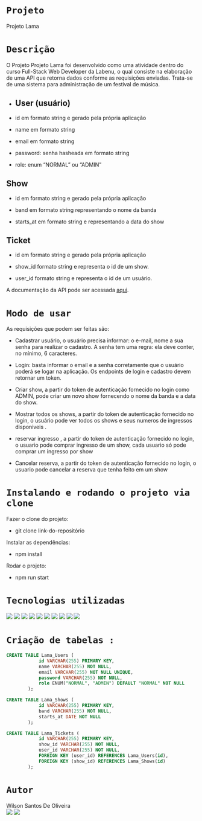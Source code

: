 # `Projeto`
Projeto Lama


# `Descrição`
O Projeto Projeto Lama foi desenvolvido como uma atividade dentro do curso Full-Stack Web Developer da Labenu, o qual consiste na elaboração de uma API que retorna dados conforme as requisições enviadas. Trata-se de uma sistema para administração de um festival de música.

- ## User (usuário)

- id em formato string e gerado pela própria aplicação

- name em formato string

- email em formato string

- password: senha hasheada em formato string

- role: enum “NORMAL” ou “ADMIN”

## Show 

- id em formato string e gerado pela própria aplicação

- band em formato string representando o nome da banda 

- starts_at em formato string e representando a data do show

## Ticket

- id em formato string e gerado pela própria aplicação

- show_id formato string e representa o id de um show.

- user_id formato string e representa o id de um usuário.



A documentação da API pode ser acessada [aqui](https://documenter.getpostman.com/view/21555870/2s83tDqYHU).


# `Modo de usar`
As requisições que podem ser feitas são: 

- Cadastrar usuário, o usuário  precisa informar: o e-mail, nome a sua senha para realizar o cadastro. A senha tem uma regra: ela deve conter, no mínimo, 6 caracteres.

- Login: basta informar o email e a senha corretamente que o usuário poderá se logar na aplicação. Os endpoints de login e cadastro devem retornar um token.

- Criar show, a partir do token de autenticação fornecido no login como ADMIN, pode criar um novo show fornecendo o nome da banda e a data do show.

- Mostrar todos os shows, a partir do token de autenticação fornecido no login, o usuário pode ver todos os shows e seus numeros de ingressos disponiveis .

- reservar ingresso , a partir do token de autenticação fornecido no login, o usuario pode comprar ingresso de um show, cada usuario só pode comprar um ingresso por show

- Cancelar reserva, a partir do token de autenticação fornecido no login, o usuario pode cancelar a reserva que tenha feito em um show


# `Instalando e rodando o projeto via clone`
Fazer o clone do projeto:
- git clone link-do-repositório

Instalar as dependências:
- npm install

Rodar o projeto:
- npm run start

# `Tecnologias utilizadas`
<div>
<img src="https://img.shields.io/badge/Visual_Studio_Code-0078D4?style=for-the-badge&logo=visual%20studio%20code&logoColor=white">
<img src="https://img.shields.io/badge/JavaScript-F7DF1E?style=for-the-badge&logo=javascript&logoColor=black">
<img src="https://img.shields.io/badge/TypeScript-007ACC?style=for-the-badge&logo=typescript&logoColor=white">
<img src="https://img.shields.io/badge/Node.js-43853D?style=for-the-badge&logo=node.js&logoColor=white">
<img src="https://img.shields.io/badge/MySQL-00000F?style=for-the-badge&logo=mysql&logoColor=white">
<img src="https://img.shields.io/badge/Express.js-404D59?style=for-the-badge">
<img src="https://img.shields.io/badge/GIT-E44C30?style=for-the-badge&logo=git&logoColor=white">
<img src="https://img.shields.io/badge/GitHub-100000?style=for-the-badge&logo=github&logoColor=white">
<img src="https://img.shields.io/badge/Markdown-000000?style=for-the-badge&logo=markdown&logoColor=white">
<img src="https://img.shields.io/badge/Discord-7289DA?style=for-the-badge&logo=discord&logoColor=white">
</div>

# `Criação de tabelas :`

``` sql 
CREATE TABLE Lama_Users (
            id VARCHAR(255) PRIMARY KEY,
            name VARCHAR(255) NOT NULL,
            email VARCHAR(255) NOT NULL UNIQUE,
            password VARCHAR(255) NOT NULL,
            role ENUM("NORMAL", "ADMIN") DEFAULT "NORMAL" NOT NULL
        );
```

``` sql 
CREATE TABLE Lama_Shows (
            id VARCHAR(255) PRIMARY KEY,
            band VARCHAR(255) NOT NULL,
            starts_at DATE NOT NULL
        );
```

``` sql 
CREATE TABLE Lama_Tickets (
            id VARCHAR(255) PRIMARY KEY,
            show_id VARCHAR(255) NOT NULL,
            user_id VARCHAR(255) NOT NULL,
            FOREIGN KEY (user_id) REFERENCES Lama_Users(id),
            FOREIGN KEY (show_id) REFERENCES Lama_Shows(id)
        );
```

# `Autor`

Wilson Santos De Oliveira </br>
<a href="https://www.linkedin.com/in/wilson-santos-de-oliveira-5b1919116/"><img src="https://img.shields.io/badge/LinkedIn-0077B5?style=for-the-badge&logo=linkedin&logoColor=white"></a> <a href="https://github.com/wilsonsantos1992"><img src="https://img.shields.io/badge/GitHub-100000?style=for-the-badge&logo=github&logoColor=white"></a>
